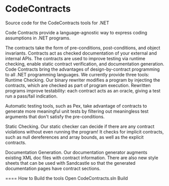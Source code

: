 CodeContracts
=============

Source code for the CodeContracts tools for .NET

Code Contracts provide a language-agnostic way to express coding assumptions in .NET programs.

The contracts take the form of pre-conditions, post-conditions, and object invariants. Contracts act as checked documentation of your external and internal APIs. The contracts are used to improve testing via runtime checking, enable static contract verification, and documentation generation. Code Contracts bring the advantages of design-by-contract programming to all .NET programming languages. We currently provide three tools:
Runtime Checking. Our binary rewriter modifies a program by injecting the contracts, which are checked as part of program execution. Rewritten programs improve testability: each contract acts as an oracle, giving a test run a pass/fail indication. 

Automatic testing tools, such as Pex, take advantage of contracts to generate more meaningful unit tests by filtering out meaningless test arguments that don't satisfy the pre-conditions. 

Static Checking. Our static checker can decide if there are any contract violations without even running the program! It checks for implicit contracts, such as null dereferences and array bounds, as well as the explicit contracts. 

Documentation Generation. Our documentation generator augments existing XML doc files with contract information. There are also new style sheets that can be used with Sandcastle so that the generated documentation pages have contract sections. 


==== How to Build the tools
Open CodeContracts.sln
Build
